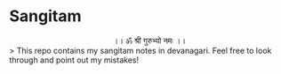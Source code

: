 # Sangitam
<center> ।। ॐ श्री गुरुभ्यो नमः ।। </center>
> This repo contains my sangitam notes in devanagari. Feel free to look through and point out my mistakes!
